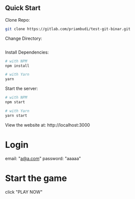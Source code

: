 ## Quick Start

Clone Repo:

```bash
git clone https://gitlab.com/priambudi/test-git-binar.git
```

Change Directory:

```bash
```

Install Dependencies:

```bash
# with NPM
npm install

# with Yarn
yarn
```

Start the server:

```bash
# with NPM
npm start

# with Yarn
yarn start
```

View the website at: http://localhost:3000

# Login
email: "a@a.com"
password: "aaaaa"

# Start the game
click "PLAY NOW"
